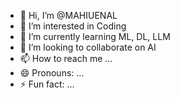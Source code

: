 - 👋 Hi, I’m @MAHIUENAL
- 👀 I’m interested in Coding
- 🌱 I’m currently learning ML, DL, LLM
- 💞️ I’m looking to collaborate on AI
- 📫 How to reach me ...
- 😄 Pronouns: ...
- ⚡ Fun fact: ...

<!---
MAHIUENAL/MAHIUENAL is a ✨ special ✨ repository because its `README.md` (this file) appears on your GitHub profile.
You can click the Preview link to take a look at your changes.
--->
